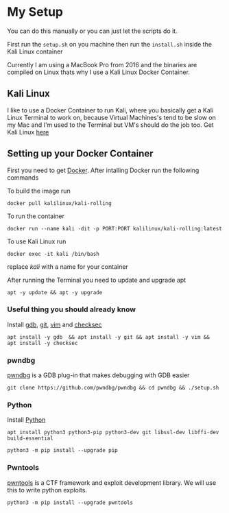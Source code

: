 # My Setup

You can do this manually or you can just let the scripts do it.

First run the `setup.sh` on you machine then run the `install.sh` inside the Kali Linux container

Currently I am using a MacBook Pro from 2016 and the binaries are compiled on Linux thats why I use a Kali Linux Docker Container.

## Kali Linux
I like to use a Docker Container to run Kali, where you basically get a Kali Linux Terminal to work on, because Virtual Machines's tend to be slow on my Mac and I'm used to the Terminal but VM's should do the job too.
Get Kali Linux [here](https://www.kali.org/get-kali/#kali-platforms)

## Setting up your Docker Container
First you need to get [Docker](https://www.docker.com).
After intalling Docker run the following commands

To build the image run

```
docker pull kalilinux/kali-rolling 
```

To run the container
```
docker run --name kali -dit -p PORT:PORT kalilinux/kali-rolling:latest
```
To use Kali Linux run
```    
docker exec -it kali /bin/bash 
```

replace *kali* with a name for your container

After running the Terminal you need to update and upgrade apt
```
apt -y update && apt -y upgrade
```
### Useful thing you should already know
Install [gdb](https://www.sourceware.org/gdb/), [git](https://git-scm.com), [vim](https://www.vim.org) and [checksec](https://github.com/slimm609/checksec.sh)
```
apt install -y gdb  && apt install -y git && apt install -y vim &&  apt install -y checksec
```
### pwndbg
[pwndbg](https://github.com/pwndbg) is a GDB plug-in that makes debugging with GDB easier
```
git clone https://github.com/pwndbg/pwndbg && cd pwndbg && ./setup.sh
```


### Python
Install [Python](https://www.python.org)
```
apt install python3 python3-pip python3-dev git libssl-dev libffi-dev build-essential 
```
```
python3 -m pip install --upgrade pip 
```

### Pwntools
[pwntools](https://docs.pwntools.com/en/stable/) is a CTF framework and exploit development library. We will use this to write python exploits.
```
python3 -m pip install --upgrade pwntools
```